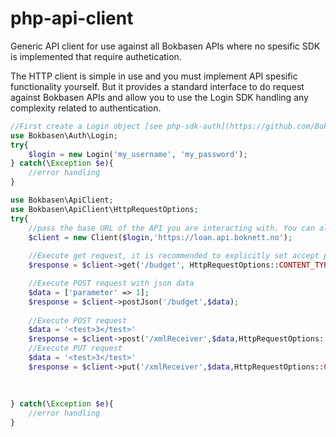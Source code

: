 # php-api-client
Generic API client for use against all Bokbasen APIs where no spesific SDK is implemented that require authetication. 

The HTTP client is simple in use and you must implement API spesific functionality yourself. But it provides a standard interface to do request against Bokbasen APIs and allow you to use the Login SDK handling any complexity related to authentication.

```php
//First create a Login object [see php-sdk-auth](https://github.com/Bokbasen/php-sdk-auth)
use Bokbasen\Auth\Login;
try{
	$login = new Login('my_username', 'my_password');
} catch(\Exception $e){
	//error handling
}
```

```php
use Bokbasen\ApiClient;
use Bokbasen\ApiClient\HttpRequestOptions;
try{
	//pass the base URL of the API you are interacting with. You can also pass a logger and a custom http client. Any request made through the API returns an instance of \Psr\Http\Message\ResponseInterface. All of these API calls will include the necessary authentication headers.
	$client = new Client($login,'https://loan.api.boknett.no');
	
	//Execute get request, it is recommended to explicitly set accept parameter
	$response = $client->get('/budget', HttpRequestOptions::CONTENT_TYPE_JSON);

	//Execute POST request with json data
	$data = ['parameter' => 1];
	$response = $client->postJson('/budget',$data);
	
	//Execute POST request 
	$data = '<test>3</test>'
	$response = $client->post('/xmlReceiver',$data,HttpRequestOptions::CONTENT_TYPE_XML);	
	//Execute PUT request
	$data = '<test>3</test>'
	$response = $client->put('/xmlReceiver',$data,HttpRequestOptions::CONTENT_TYPE_XML);
	
	
	
} catch(\Exception $e){
	//error handling
}
```




